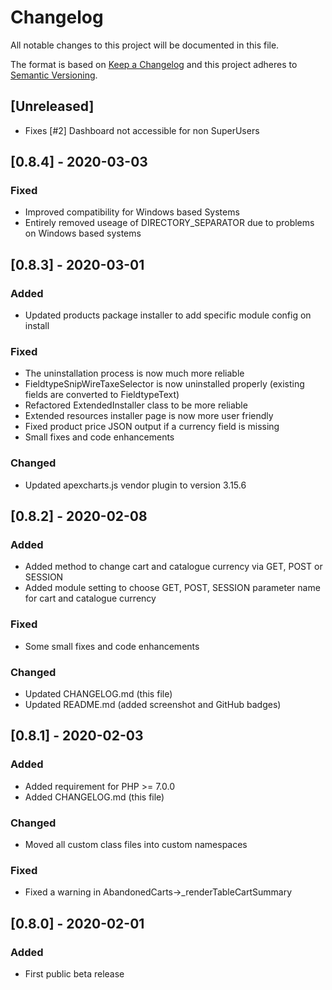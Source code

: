 # Changelog
All notable changes to this project will be documented in this file.

The format is based on [Keep a Changelog](http://keepachangelog.com/en/1.0.0/)
and this project adheres to [Semantic Versioning](http://semver.org/spec/v2.0.0.html).

## [Unreleased]
- Fixes [#2] Dashboard not accessible for non SuperUsers

## [0.8.4] - 2020-03-03
### Fixed
- Improved compatibility for Windows based Systems
- Entirely removed useage of DIRECTORY_SEPARATOR due to problems on Windows based systems

## [0.8.3] - 2020-03-01
### Added
- Updated products package installer to add specific module config on install

### Fixed
- The uninstallation process is now much more reliable
- FieldtypeSnipWireTaxeSelector is now uninstalled properly (existing fields are converted to FieldtypeText)
- Refactored ExtendedInstaller class to be more reliable
- Extended resources installer page is now more user friendly
- Fixed product price JSON output if a currency field is missing
- Small fixes and code enhancements

### Changed
- Updated apexcharts.js vendor plugin to version 3.15.6

## [0.8.2] - 2020-02-08
### Added
- Added method to change cart and catalogue currency via GET, POST or SESSION
- Added module setting to choose GET, POST, SESSION parameter name for cart and catalogue currency

### Fixed
- Some small fixes and code enhancements

### Changed
- Updated CHANGELOG.md (this file)
- Updated README.md (added screenshot and GitHub badges)

## [0.8.1] - 2020-02-03
### Added
- Added requirement for PHP >= 7.0.0
- Added CHANGELOG.md (this file)

### Changed
- Moved all custom class files into custom namespaces

### Fixed
- Fixed a warning in AbandonedCarts->_renderTableCartSummary

## [0.8.0] - 2020-02-01
### Added
- First public beta release